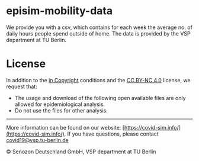 # episim-mobility-data
We provide you with a csv, which contains for each week the average no. of daily hours people spend outside of home. The data is provided by the VSP department at TU Berlin.

# License

In addition to the [in Copyright](https://rightsstatements.org/page/InC/1.0/?language=en)  conditions and the  [CC BY-NC 4.0](https://creativecommons.org/licenses/by-nc/4.0/legalcode)  license, we request that:

-   The usage and download of the following open available files are only allowed for epidemiological analysis.
-   Do not use the files for other analysis.

___

More information can be found on our website:  [https://covid-sim.info/](https://covid-sim.info/).  If you have questions, please contact  [covid19@vsp.tu-berlin.de](mailto:covid19@vsp.tu-berlin.de)

&copy; Senozon Deutschland GmbH, VSP department at TU Berlin
